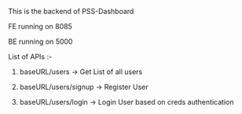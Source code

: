 This is the backend of PSS-Dashboard

FE running on 8085

BE running on 5000


List of APIs :-

1. baseURL/users -> Get List of all users

2. baseURL/users/signup -> Register User

3. baseURL/users/login -> Login User based on creds authentication
